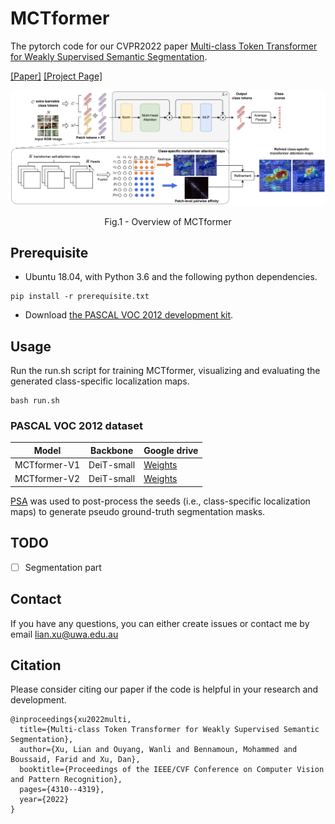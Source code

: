# MCTformer
The pytorch code for our CVPR2022 paper [Multi-class Token Transformer for Weakly Supervised Semantic Segmentation](https://arxiv.org/abs/2203.02891).

[[Paper]](https://arxiv.org/abs/2203.02891) [[Project Page]](https://xulianuwa.github.io/MCTformer-project-page/)

<p align="center">
  <img src="MCTformer-V1.png" width="720" title="Overview of MCTformer-V1" >
</p>
<p align = "center">
Fig.1 - Overview of MCTformer
</p>



## Prerequisite
- Ubuntu 18.04, with Python 3.6 and the following python dependencies.
```
pip install -r prerequisite.txt
```
- Download [the PASCAL VOC 2012 development kit](http://host.robots.ox.ac.uk/pascal/VOC/voc2012).

## Usage
Run the run.sh script for training MCTformer, visualizing and evaluating the generated class-specific localization maps. 
```
bash run.sh
```
### PASCAL VOC 2012 dataset

| Model        | Backbone   | Google drive |
|--------------|------------|--------------|
| MCTformer-V1 | DeiT-small | [Weights](https://drive.google.com/file/d/1jLnSbR2DDtjli5EwRYSDi3Xa6xxFIAi0/view?usp=sharing)  |
| MCTformer-V2 | DeiT-small | [Weights](https://drive.google.com/file/d/1w5LDoS_CHtDRXgFSqFtPvIiCajk4ZtMB/view?usp=sharing)  |

[PSA](https://github.com/jiwoon-ahn/psa) was used to post-process the seeds (i.e., class-specific localization maps) to generate pseudo ground-truth segmentation masks.


## TODO
- [ ] Segmentation part


## Contact
If you have any questions, you can either create issues or contact me by email
[lian.xu@uwa.edu.au](lian.xu@uwa.edu.au)

## Citation
Please consider citing our paper if the code is helpful in your research and development.
```
@inproceedings{xu2022multi,
  title={Multi-class Token Transformer for Weakly Supervised Semantic Segmentation},
  author={Xu, Lian and Ouyang, Wanli and Bennamoun, Mohammed and Boussaid, Farid and Xu, Dan},
  booktitle={Proceedings of the IEEE/CVF Conference on Computer Vision and Pattern Recognition},
  pages={4310--4319},
  year={2022}
}
```
